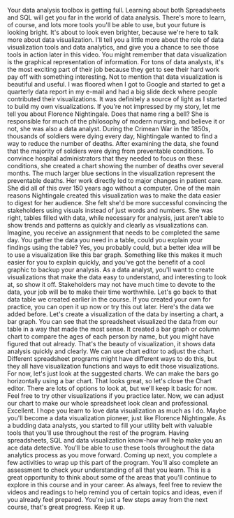 

Your data analysis toolbox is getting full. Learning about both Spreadsheets and SQL will get you far in the world of data analysis. There's more to learn, of course, and lots more tools you'll be able to use, but your future is looking bright. It's about to look even brighter, because we're here to talk more about data visualization. I'll tell you a little more about the role of data visualization tools and data analytics, and give you a chance to see those tools in action later in this video. You might remember that data visualization is the graphical representation of information. For tons of data analysts, it's the most exciting part of their job because they get to see their hard work pay off with something interesting. Not to mention that data visualization is beautiful and useful. I was floored when I got to Google and started to get a quarterly data report in my e-mail and had a big slide deck where people contributed their visualizations. It was definitely a source of light as I started to build my own visualizations. If you're not impressed by my story, let me tell you about Florence Nightingale. Does that name ring a bell? She is responsible for much of the philosophy of modern nursing, and believe it or not, she was also a data analyst. During the Crimean War in the 1850s, thousands of soldiers were dying every day, Nightingale wanted to find a way to reduce the number of deaths. After examining the data, she found that the majority of soldiers were dying from preventable conditions. To convince hospital administrators that they needed to focus on these conditions, she created a chart showing the number of deaths over several months. The much larger blue sections in the visualization represent the preventable deaths. Her work directly led to major changes in patient care. She did all of this over 150 years ago without a computer. One of the main reasons Nightingale created this visualization was to make the data easier to digest for her audience. She felt she'd be more successful convincing the stakeholders using visuals instead of just words and numbers. She was right, tables filled with data, while necessary for analysis, just aren't able to show trends and patterns as quickly and clearly as visualizations can. Imagine, you receive an assignment that needs to be completed the same day. You gather the data you need in a table, could you explain your findings using the table? Yes, you probably could, but a better idea will be to use a visualization like this bar graph. Something like this makes it much easier for you to explain quickly, and you've got the benefit of a cool graphic to backup your analysis. As a data analyst, you'll want to create visualizations that make the data easy to understand, and interesting to look at, so show it off. Stakeholders may not have much time to devote to the data, your job will be to make their time worthwhile. Let's go back to that data table we created earlier in the course. If you created your own for practice, you can open it up now or try this out later. Here's the data we added before. Let's create a visualization of the data by inserting a chart, a bar graph. You can see that the spreadsheet visualized the data from our table in a way that made the most sense. It created a bar graph or column chart to compare the ages of each person by name, but you might have figured that out already. That's the beauty of visualization, it shows data analysis quickly and clearly. We can use chart editor to adjust the chart. Different spreadsheet programs might have different ways to do this, but they all have visualization functions and ways to edit those visualizations. For now, let's just look at the suggested charts. We can make the bars go horizontally using a bar chart. That looks great, so let's close the Chart editor. There are lots of options to look at, but we'll keep it basic for now. Feel free to try other visualizations if you practice later. Now, we can adjust our chart to make our whole spreadsheet look clean and professional. Excellent. I hope you learn to love data visualization as much as I do. Maybe you'll become a data visualization pioneer, just like Florence Nightingale. As a budding data analysts, you started to fill your utility belt with valuable tools that you'll use throughout the rest of the program. Having spreadsheets, SQL and data visualization know-how will help make you an ace data detective. You'll be able to use these tools throughout the data analytics process as you move forward. Coming up next, you complete a few activities to wrap up this part of the program. You'll also complete an assessment to check your understanding of all that you learn. This is a great opportunity to think about some of the areas that you'll continue to explore in this course and in your career. As always, feel free to review the videos and readings to help remind you of certain topics and ideas, even if you already feel prepared. You're just a few steps away from the next course, that's great progress. Keep it up.